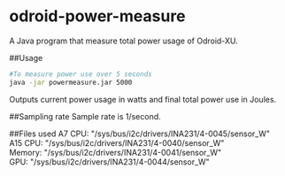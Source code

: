 odroid-power-measure
====================

A Java program that measure total power usage of Odroid-XU.


##Usage

```bash
#To measure power use over 5 seconds
java -jar powermeasure.jar 5000
```

Outputs current power usage in watts and final total power use in Joules.

##Sampling rate
Sample rate is 1/second.

##Files used
A7 CPU: "/sys/bus/i2c/drivers/INA231/4-0045/sensor_W"  
A15 CPU: "/sys/bus/i2c/drivers/INA231/4-0040/sensor_W"  
Memory: "/sys/bus/i2c/drivers/INA231/4-0041/sensor_W"  
GPU: "/sys/bus/i2c/drivers/INA231/4-0044/sensor_W"  

